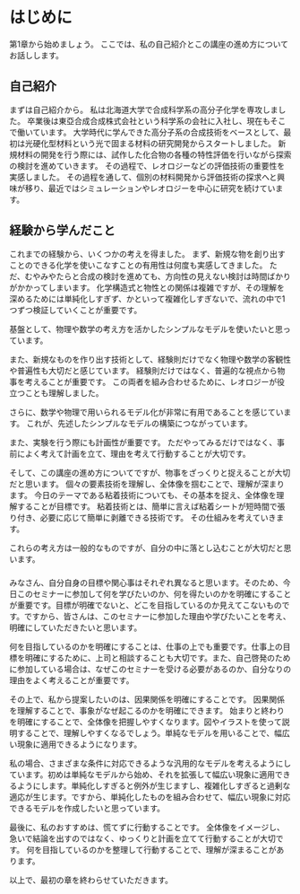 # はじめに

第1章から始めましょう。
ここでは、私の自己紹介とこの講座の進め方についてお話しします。

## 自己紹介

まずは自己紹介から。
私は北海道大学で合成科学系の高分子化学を専攻しました。
卒業後は東亞合成合成株式会社という科学系の会社に入社し、現在もそこで働いています。
大学時代に学んできた高分子系の合成技術をベースとして、最初は光硬化型材料という光で固まる材料の研究開発からスタートしました。
新規材料の開発を行う際には、試作した化合物の各種の特性評価を行いながら探索の検討を進めていきます。
その過程で、レオロジーなどの評価技術の重要性を実感しました。
その過程を通して、個別の材料開発から評価技術の探求へと興味が移り、最近ではシミュレーションやレオロジーを中心に研究を続けています。

## 経験から学んだこと

これまでの経験から、いくつかの考えを得ました。
まず、新規な物を創り出すことのできる化学を使いこなすことの有用性は何度も実感してきました。
ただ、むやみやたらと合成の検討を進めても、方向性の見えない検討は時間ばかりがかかってしまいます。
化学構造式と物性との関係は複雑ですが、その理解を深めるためには単純化しすぎず、かといって複雑化しすぎないで、流れの中で1つずつ検証していくことが重要です。

基盤として、物理や数学の考え方を活かしたシンプルなモデルを使いたいと思っています。

また、新規なものを作り出す技術として、経験則だけでなく物理や数学の客観性や普遍性も大切だと感じています。
経験則だけではなく、普遍的な視点から物事を考えることが重要です。
この両者を組み合わせるために、レオロジーが役立つことも理解しました。

さらに、数学や物理で用いられるモデル化が非常に有用であることを感じています。
これが、先述したシンプルなモデルの構築につながっています。

また、実験を行う際にも計画性が重要です。
ただやってみるだけではなく、事前によく考えて計画を立て、理由を考えて行動することが大切です。

そして、この講座の進め方についてですが、物事をざっくりと捉えることが大切だと思います。
個々の要素技術を理解し、全体像を掴むことで、理解が深まります。
今日のテーマである粘着技術についても、その基本を捉え、全体像を理解することが目標です。
粘着技術とは、簡単に言えば粘着シートが短時間で張り付き、必要に応じて簡単に剥離できる技術です。
その仕組みを考えていきます。

これらの考え方は一般的なものですが、自分の中に落とし込むことが大切だと思います。

### 

みなさん、自分自身の目標や関心事はそれぞれ異なると思います。そのため、今日このセミナーに参加して何を学びたいのか、何を得たいのかを明確にすることが重要です。目標が明確でないと、どこを目指しているのか見えてこないものです。ですから、皆さんは、このセミナーに参加した理由や学びたいことを考え、明確にしていただきたいと思います。

何を目指しているのかを明確にすることは、仕事の上でも重要です。仕事上の目標を明確にするために、上司と相談することも大切です。また、自己啓発のために参加している場合は、なぜこのセミナーを受ける必要があるのか、自分なりの理由をよく考えることが重要です。

その上で、私から提案したいのは、因果関係を明確にすることです。
因果関係を理解することで、事象がなぜ起こるのかを明確にできます。
始まりと終わりを明確にすることで、全体像を把握しやすくなります。図やイラストを使って説明することで、理解しやすくなるでしょう。単純なモデルを用いることで、幅広い現象に適用できるようになります。

私の場合、さまざまな条件に対応できるような汎用的なモデルを考えるようにしています。初めは単純なモデルから始め、それを拡張して幅広い現象に適用できるようにします。単純化しすぎると例外が生じますし、複雑化しすぎると過剰な適応が生じます。ですから、単純化したものを組み合わせて、幅広い現象に対応できるモデルを作成したいと思っています。

最後に、私のおすすめは、慌てずに行動することです。
全体像をイメージし、急いで結論を出すのではなく、ゆっくりと計画を立てて行動することが大切です。
何を目指しているのかを整理して行動することで、理解が深まることがあります。

以上で、最初の章を終わらせていただきます。